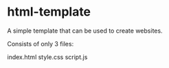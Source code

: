 # html-template
A simple template that can be used to create websites.

Consists of only 3 files:

index.html
style.css
script.js
